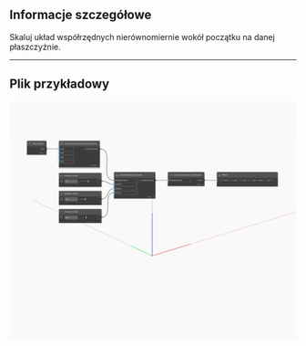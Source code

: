 <!--- Autodesk.DesignScript.Geometry.CoordinateSystem.Scale(plane, xamount, yamount, zamount) --->
<!--- VK6GQ42BUN4KBY4KJUYSHBYUP6QQDHLXPGOYWHT6TYV3KTFHSJOQ --->
## Informacje szczegółowe
Skaluj układ współrzędnych nierównomiernie wokół początku na danej płaszczyźnie.
___
## Plik przykładowy

![Scale (plane, xamount, yamount, zamount)](./VK6GQ42BUN4KBY4KJUYSHBYUP6QQDHLXPGOYWHT6TYV3KTFHSJOQ_img.jpg)

